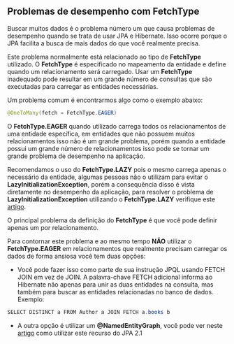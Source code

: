 ## Problemas de desempenho com FetchType

 Buscar muitos dados é o problema número um que causa problemas de desempenho quando se trata de usar JPA e Hibernate. Isso ocorre porque o JPA facilita a busca de mais dados do que você realmente precisa. 

Este problema normalmente está relacionado ao tipo de **FetchType** utilizado. O **FetchType** é especificado no mapeamento da entidade e define quando um relacionamento será carregado. Usar um **FetchType** inadequado pode resultar em um grande número de consultas que são executadas para carregar as entidades necessárias.

Um problema comum é encontrarmos algo como o exemplo abaixo: 

```java
@OneToMany(fetch = FetchType.EAGER)
```

O **FetchType.EAGER** quando utilizado carrega todos os relacionamentos de uma entidade específica, em entidades que não possuem muitos relacionamentos isso não é um grande problema, porém quando a entidade possui um grande número de relacionamentos isso pode se tornar um grande problema de desempenho na aplicação.

Recomendamos o uso do **FetchType.LAZY** pois o mesmo carrega apenas o necessário da entidade, algumas pessoas não o utilizam para evitar o **LazyInitializationException**, porém a consequência disso é vista diretamente no desempenho da aplicação, para resolver o problema de **LazyInitializationException** utilizando o **FetchType.LAZY** verifique este [artigo]( https://thoughts-on-java.org/lazyinitializationexception/ ).



O principal problema da definição do **FetchType** é que você pode definir apenas um por relacionamento.

Para contornar este problema e ao mesmo tempo **NÃO** utilizar o **FetchType.EAGER** em relacionamentos que realmente precisam carregar os dados de forma ansiosa você tem duas opções:

*  Você pode fazer isso como parte de sua instrução JPQL usando FETCH JOIN em vez de JOIN. A palavra-chave FETCH adicional informa ao Hibernate não apenas para unir as duas entidades na consulta, mas também para buscar as entidades relacionadas no banco de dados. Exemplo:

  ```java
  SELECT DISTINCT a FROM Author a JOIN FETCH a.books b
  ```

* A outra opção é utilizar um **@NamedEntityGraph**, você pode ver neste [artigo]( https://thoughts-on-java.org/jpa-21-entity-graph-part-1-named-entity/ ) como utilizar este recurso do JPA 2.1